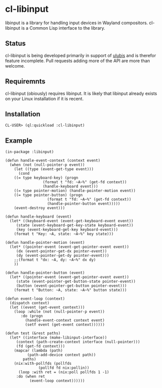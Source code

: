# cl-libinput

libinput is a library for handling input devices in Wayland compositors. cl-libinput is a Common Lisp interface to the library.

## Status

cl-libinput is being developed primarily in support of [ulubis](https://github.com/malcolmstill/ulubis) and is therefor feature incomplete. Pull requests adding more of the API are more than welcome.

## Requiremnts

cl-libinput (obiously) requires libinput. It is likely that libinput already exists on your Linux installation if it is recent.

## Installation

```
CL-USER> (ql:quickload :cl-libinput)
```

## Example

```
(in-package :libinput)

(defun handle-event-context (context event)
  (when (not (null-pointer-p event))
    (let ((type (event-get-type event)))
      (cond
	((= type keyboard-key) (progn
				 (format t "fd: ~A~%" (get-fd context))
				 (handle-keyboard event)))
	((= type pointer-motion) (handle-pointer-motion event))
	((= type pointer-button) (progn
				   (format t "fd: ~A~%" (get-fd context))
				   (handle-pointer-button event)))))
    (event-destroy event)))

(defun handle-keyboard (event)
  (let* ((keyboard-event (event-get-keyboard-event event))
	 (state (event-keyboard-get-key-state keyboard-event))
	 (key (event-keyboard-get-key keyboard-event)))
    (format t "Key: ~A, state: ~A~%" key state)))

(defun handle-pointer-motion (event)
  (let* ((pointer-event (event-get-pointer-event event))
	 (dx (event-pointer-get-dx pointer-event))
	 (dy (event-pointer-get-dy pointer-event)))
    ;;(format t "dx: ~A, dy: ~A~%" dx dy)
    ))

(defun handle-pointer-button (event)
  (let* ((pointer-event (event-get-pointer-event event))
	 (state (event-pointer-get-button-state pointer-event))
	 (button (event-pointer-get-button pointer-event)))
    (format t "Button: ~A, state: ~A~%" button state)))

(defun event-loop (context)
  (dispatch context)
  (let ((event (get-event context)))
    (loop :while (not (null-pointer-p event))
       :do (progn
	     (handle-event-context context event)
	     (setf event (get-event context))))))

(defun test (&rest paths)
  (let* ((interface (make-libinput-interface))
	 (context (path-create-context interface (null-pointer)))
	 (fd (get-fd context)))
    (mapcar (lambda (path)
	      (path-add-device context path))
	    paths)
    (nix:with-pollfds (pollfds
		       (pollfd fd nix:pollin))
      (loop :with ret = (nix:poll pollfds 1 -1)
	 :do (when ret
	       (event-loop context))))))

```